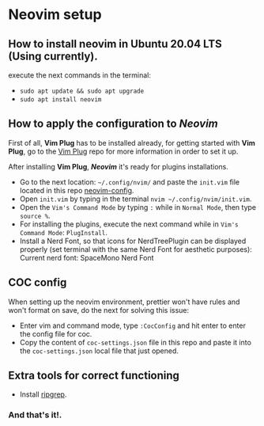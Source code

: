 # Neovim setup

## How to install neovim in Ubuntu 20.04 LTS (Using currently).

execute the next commands in the terminal:
* `sudo apt update && sudo apt upgrade`
* `sudo apt install neovim`

## How to apply the configuration to ***Neovim***

First of all, **Vim Plug** has to be installed already, for getting started with **Vim Plug**, go to the [Vim Plug](https://github.com/junegunn/vim-plug) repo for more information in order to set it up. 

After installing **Vim Plug**,  ***Neovim*** it's ready for plugins installations.
* Go to the next location: `~/.config/nvim/` and paste the `init.vim` file located in this repo [neovim-config](https://github.com/EduardoV-dev/neovim-config).
* Open `init.vim` by typing in the terminal `nvim ~/.config/nvim/init.vim`.
* Open the `Vim's Command Mode` by typing `:` while in `Normal Mode`, then type `source %`.
* For installing the plugins, execute the next command while in `Vim's Command Mode`: `PlugInstall`.
* Install a Nerd Font, so that icons for NerdTreePlugin can be displayed properly (set terminal with the same Nerd Font for aesthetic purposes): Current nerd font: SpaceMono Nerd Font

## COC config

When setting up the neovim environment, prettier won't have rules and won't format on save, do the next for solving this issue: 

* Enter vim and command mode, type `:CocConfig` and hit enter to enter the config file for coc.
* Copy the content of `coc-settings.json` file in this repo and paste it into the `coc-settings.json` local file that just opened.

## Extra tools for correct functioning

* Install [ripgrep](https://github.com/BurntSushi/ripgrep).

### And that's it!.
